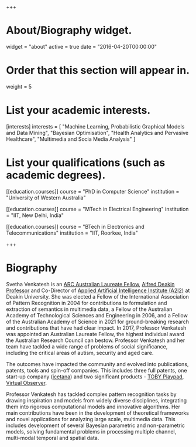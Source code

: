 +++
# About/Biography widget.
widget = "about"
active = true
date = "2016-04-20T00:00:00"

# Order that this section will appear in.
weight = 5

# List your academic interests.
[interests]
  interests = [
    "Machine Learning, Probabilistic Graphical Models and Data Mining",
    "Bayesian Optimisation",
    "Health Analytics and Pervasive Healthcare",
    "Multimedia and Socia Media Analysis"
  ]

# List your qualifications (such as academic degrees).
[[education.courses]]
  course = "PhD in Computer Science"
  institution = "University of Western Australia"
  

[[education.courses]]
  course = "MTech in Electrical Engineering"
  institution = "IIT, New Delhi, India"
  

[[education.courses]]
  course = "BTech in Electronics and Telecommunications"
  institution = "IIT, Roorkee, India"
  
 
+++

# Biography

Svetha Venkatesh is an [ARC Australian Laureate Fellow](http://www.arc.gov.au/2017-laureate-profile-professor-svetha-venkatesh), [Alfred Deakin Professor](http://www.deakin.edu.au/about-deakin/work-at-deakin/why-work-at-deakin/staff-benefits/career-benefits/alfred-deakin-professors) and Co-Director of [Applied Artificial Intelligence Institute (A2I2)](https://a2i2.deakin.edu.au/) at Deakin University. She was elected a Fellow of the International Association of Pattern Recognition in 2004 for contributions to formulation and extraction of semantics in multimedia data, a Fellow of the Australian Academy of Technological Sciences and Engineering in 2006, and a Fellow of the Australian Academy of Science in 2021 for ground-breaking research and contributions that have had clear impact. 
In 2017, Professor Venkatesh was appointed an Australian Laureate Fellow, the highest individual award the Australian Research Council can bestow. Professor Venkatesh and her team have tackled a wide range of problems of social significance, including the critical areas of autism, security and aged care. 

  The outcomes have impacted the community and evolved into publications, patents, tools and spin-off companies. This includes three full patents, one start-up company ([icetana](https://icetana.com/)) and two significant products - [TOBY Playpad](http://tobyplaypad.com), [Virtual Observer](http://www.virtualobserver.com.au/). 

  Professor Venkatesh has tackled complex pattern recognition tasks by drawing inspiration and models from widely diverse disciplines, integrating them into rigorous computational models and innovative algorithms. Her main contributions have been in the development of theoretical frameworks and novel applications for analyzing large scale, multimedia data. This includes development of several Bayesian parametric and non-parametric models, solving fundamental problems in processing multiple channel, multi-modal temporal and spatial data.